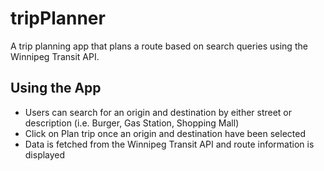 # tripPlanner

A trip planning app that plans a route based on search queries using the Winnipeg Transit API.

## Using the App
- Users can search for an origin and destination by either street or description (i.e. Burger, Gas Station, Shopping Mall)
- Click on Plan trip once an origin and destination have been selected
- Data is fetched from the Winnipeg Transit API and route information is displayed 
